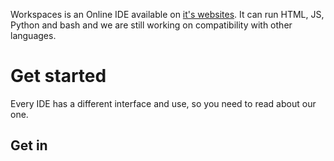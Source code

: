 Workspaces is an Online IDE available on [it's websites](). It can run HTML, JS, Python and bash and we are still working on compatibility with other languages. 
# Get started
Every IDE has a different interface and use, so you need to read about our one. 
## Get in

